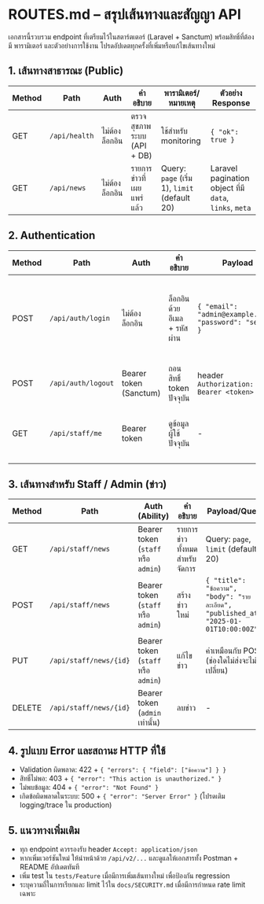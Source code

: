 ﻿# ROUTES.md – สรุปเส้นทางและสัญญา API

เอกสารนี้รวบรวม endpoint ที่เตรียมไว้ในสตาร์ตเตอร์ (Laravel + Sanctum) พร้อมสิทธิ์ที่ต้องมี พารามิเตอร์ และตัวอย่างการใช้งาน โปรดอัปเดตทุกครั้งที่เพิ่มหรือแก้ไขเส้นทางใหม่

## 1. เส้นทางสาธารณะ (Public)
| Method | Path | Auth | คำอธิบาย | พารามิเตอร์/หมายเหตุ | ตัวอย่าง Response |
| --- | --- | --- | --- | --- | --- |
| GET | `/api/health` | ไม่ต้องล็อกอิน | ตรวจสุขภาพระบบ (API + DB) | ใช้สำหรับ monitoring | `{ "ok": true }`
| GET | `/api/news` | ไม่ต้องล็อกอิน | รายการข่าวที่เผยแพร่แล้ว | Query: `page` (เริ่ม 1), `limit` (default 20) | Laravel pagination object ที่มี `data`, `links`, `meta`

## 2. Authentication
| Method | Path | Auth | คำอธิบาย | Payload | Response |
| --- | --- | --- | --- | --- | --- |
| POST | `/api/auth/login` | ไม่ต้องล็อกอิน | ล็อกอินด้วยอีเมล + รหัสผ่าน | `{ "email": "admin@example.com", "password": "secret" }` | สำเร็จ: `{ "token": "...", "role": "admin" }` ผิดพลาด: 401 + `{ "error": "Invalid credentials" }`
| POST | `/api/auth/logout` | Bearer token (Sanctum) | ถอนสิทธิ์ token ปัจจุบัน | header `Authorization: Bearer <token>` | `{ "ok": true }`
| GET | `/api/staff/me` | Bearer token | ดูข้อมูลผู้ใช้ปัจจุบัน | - | `{ "id": 1, "name": "นพ.สมชาย", "email": "...", "role": "admin" }`

## 3. เส้นทางสำหรับ Staff / Admin (ข่าว)
| Method | Path | Auth (Ability) | คำอธิบาย | Payload/Query | Response |
| --- | --- | --- | --- | --- | --- |
| GET | `/api/staff/news` | Bearer token (`staff` หรือ `admin`) | รายการข่าวทั้งหมดสำหรับจัดการ | Query: `page`, `limit` (default 20) | Pagination object (`data` + `meta`) | 
| POST | `/api/staff/news` | Bearer token (`staff` หรือ `admin`) | สร้างข่าวใหม่ | `{ "title": "ข้อความ", "body": "รายละเอียด", "published_at": "2025-01-01T10:00:00Z" }` | 201 + JSON ของข่าว | 
| PUT | `/api/staff/news/{id}` | Bearer token (`staff` หรือ `admin`) | แก้ไขข่าว | ค่าเหมือนกับ POST (ช่องใดไม่ส่งจะไม่เปลี่ยน) | 200 + JSON ของข่าวล่าสุด |
| DELETE | `/api/staff/news/{id}` | Bearer token (`admin` เท่านั้น) | ลบข่าว | - | `{ "ok": true }`

## 4. รูปแบบ Error และสถานะ HTTP ที่ใช้
- Validation ผิดพลาด: 422 + `{ "errors": { "field": ["ข้อความ"] } }`
- สิทธิ์ไม่พอ: 403 + `{ "error": "This action is unauthorized." }`
- ไม่พบข้อมูล: 404 + `{ "error": "Not Found" }`
- เกิดข้อผิดพลาดในระบบ: 500 + `{ "error": "Server Error" }` (โปรดเติม logging/trace ใน production)

## 5. แนวทางเพิ่มเติม
- ทุก endpoint ควรรองรับ header `Accept: application/json`
- หากเพิ่มเวอร์ชันใหม่ ให้นำหน้าด้วย `/api/v2/...` และดูแลให้เอกสารทั้ง Postman + README อัปเดตทันที
- เพิ่ม test ใน `tests/Feature` เมื่อมีการเพิ่มเส้นทางใหม่ เพื่อป้องกัน regression
- ระบุความถี่ในการเรียกและ limit ไว้ใน `docs/SECURITY.md` เมื่อมีการกำหนด rate limit เฉพาะ

